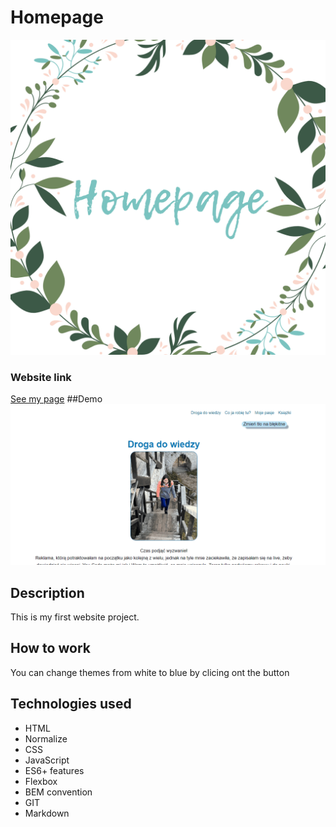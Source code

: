 # Homepage
![Homepage](image/homepage.png)
### Website link
[See my page]( https://karolcia333.github.io/Homepage/)
##Demo
![Homepage GIF](image/videoHomepage.gif)
## Description
This is my first website project. 
## How to work
You can change themes from white to blue by clicing ont the button
## Technologies used
- HTML
- Normalize
- CSS
- JavaScript
- ES6+ features
- Flexbox
- BEM convention
- GIT
- Markdown
